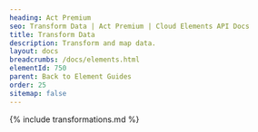 ```yaml
---
heading: Act Premium
seo: Transform Data | Act Premium | Cloud Elements API Docs
title: Transform Data
description: Transform and map data.
layout: docs
breadcrumbs: /docs/elements.html
elementId: 750
parent: Back to Element Guides
order: 25
sitemap: false
---
```


{% include transformations.md %}
